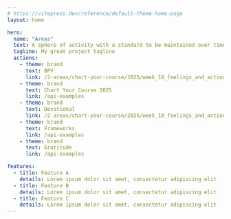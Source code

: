 ```yaml
---
# https://vitepress.dev/reference/default-theme-home-page
layout: home

hero:
  name: "Areas"
  text: A sphere of activity with a standard to be maintained over time.
  tagline: My great project tagline
  actions:
    - theme: brand
      text: BPV
      link: /2-areas/chart-your-course/2025/week_10_feelings_and_actions
    - theme: brand 
      text: Chart Your Course 2025 
      link: /api-examples
    - theme: brand
      text: Devotional
      link: /2-areas/chart-your-course/2025/week_10_feelings_and_actions
    - theme: brand 
      text: Frameworks 
      link: /api-examples
    - theme: brand 
      text: Gratitude
      link: /api-examples

features:
  - title: Feature A
    details: Lorem ipsum dolor sit amet, consectetur adipiscing elit
  - title: Feature B
    details: Lorem ipsum dolor sit amet, consectetur adipiscing elit
  - title: Feature C
    details: Lorem ipsum dolor sit amet, consectetur adipiscing elit
---
```


